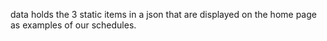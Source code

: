 data holds the 3 static items in a json that are displayed on the home page as examples
of our schedules.